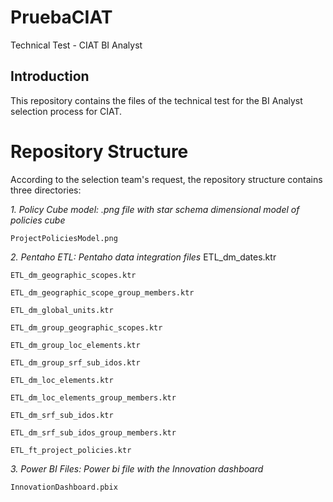 # PruebaCIAT
Technical Test - CIAT
BI Analyst

## Introduction

This repository contains the files of the technical test for the BI Analyst selection process for CIAT.

# Repository Structure

According to the selection team's request, the repository structure contains three directories:

*1. Policy Cube model: .png file with star schema dimensional model of policies cube*

    ProjectPoliciesModel.png
    
*2. Pentaho ETL: Pentaho data integration files*
    ETL_dm_dates.ktr
    
    ETL_dm_geographic_scopes.ktr
    
    ETL_dm_geographic_scope_group_members.ktr
    
    ETL_dm_global_units.ktr
    
    ETL_dm_group_geographic_scopes.ktr
    
    ETL_dm_group_loc_elements.ktr
    
    ETL_dm_group_srf_sub_idos.ktr
    
    ETL_dm_loc_elements.ktr
    
    ETL_dm_loc_elements_group_members.ktr
    
    ETL_dm_srf_sub_idos.ktr
    
    ETL_dm_srf_sub_idos_group_members.ktr
    
    ETL_ft_project_policies.ktr
    
*3. Power BI Files: Power bi file with the Innovation dashboard*

    InnovationDashboard.pbix
    
    
    





